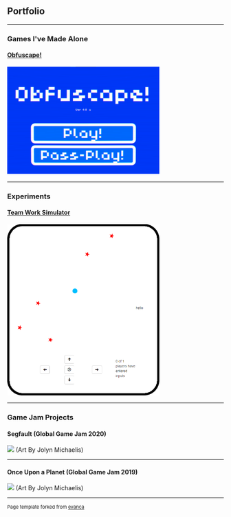 ## Portfolio

---

### Games I've Made Alone

#### [Obfuscape!](/obfuscape)

<img src="images/obfuscape_title_screen.png?raw=true" width=354px height=251px/>

---

### Experiments 

#### [Team Work Simulator](/teamwork_simulator)

<img src="images/image3.png?raw=true" width=354px height=399x/>


---

### Game Jam Projects

#### Segfault (Global Game Jam 2020) 

<img src="https://ggj.s3.amazonaws.com/styles/game_sidebar__wide/featured_image/2020/02/263857/title_screen.png?itok=0NPqn1fs&timestamp=1580676589">
(Art By Jolyn Michaelis)

---- 

#### Once Upon a Planet (Global Game Jam 2019)

<img src="https://ggj.s3.amazonaws.com/styles/game_sidebar__wide/featured_image/2019/01/230381/title_screen-final.png?itok=lYjg5zCK&timestamp=1548621811">
(Art By Jolyn Michaelis)

---
<p style="font-size:11px">Page template forked from <a href="https://github.com/evanca/quick-portfolio">evanca</a></p>
<!-- Remove above link if you don't want to attibute -->
